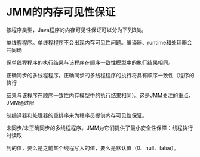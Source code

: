 

# JMM的内存可见性保证

按程序类型，Java程序的内存可见性保证可以分为下列3类。

单线程程序。单线程程序不会出现内存可见性问题。编译器、runtime和处理器会共同确

保单线程程序的执行结果与该程序在顺序一致性模型中的执行结果相同。

正确同步的多线程程序。正确同步的多线程程序的执行将具有顺序一致性（程序的执行

结果与该程序在顺序一致性内存模型中的执行结果相同）。这是JMM关注的重点，JMM通过限

制编译器和处理器的重排序来为程序员提供内存可见性保证。

未同步/未正确同步的多线程程序。JMM为它们提供了最小安全性保障：线程执行时读取

到的值，要么是之前某个线程写入的值，要么是默认值（0、null、false）。

